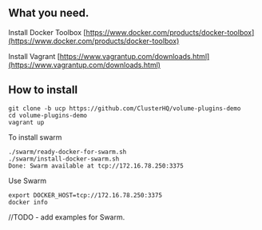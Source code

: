 ## What you need.

Install Docker Toolbox 
[https://www.docker.com/products/docker-toolbox](https://www.docker.com/products/docker-toolbox)

Install Vagrant
[https://www.vagrantup.com/downloads.html](https://www.vagrantup.com/downloads.html)

## How to install

```
git clone -b ucp https://github.com/ClusterHQ/volume-plugins-demo
cd volume-plugins-demo
vagrant up
```

To install swarm
```
./swarm/ready-docker-for-swarm.sh
./swarm/install-docker-swarm.sh
Done: Swarm available at tcp://172.16.78.250:3375
```

Use Swarm
```
export DOCKER_HOST=tcp://172.16.78.250:3375
docker info
```

//TODO -  add examples for Swarm.
